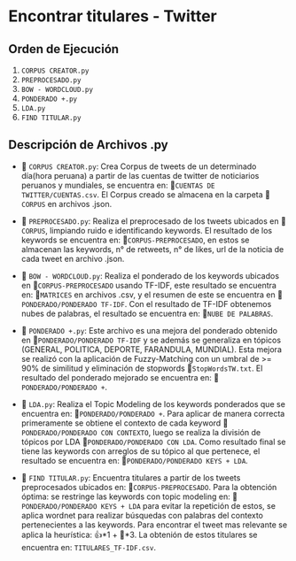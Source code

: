 # Encontrar titulares - Twitter

## Orden de Ejecución
1. `CORPUS CREATOR.py`
2. `PREPROCESADO.py`
3. `BOW - WORDCLOUD.py`
4. `PONDERADO +.py`
5. `LDA.py`
6. `FIND TITULAR.py`

## Descripción de Archivos .py

- 📎 `CORPUS CREATOR.py`: Crea Corpus de tweets de un determinado día(hora peruana) a partir de las cuentas de twitter de noticiarios peruanos y mundiales, se encuentra en: 📁`CUENTAS DE TWITTER/CUENTAS.csv`. El Corpus creado se almacena en la carpeta 📁`CORPUS` en archivos .json.

- 📎 `PREPROCESADO.py`: Realiza el preprocesado de los tweets ubicados en 📁`CORPUS`, limpiando ruido e identificando keywords. El resultado de los keywords se encuentra en: 📁`CORPUS-PREPROCESADO`, en estos se almacenan las keywords, n° de retweets, n° de likes, url de la noticia de cada tweet en archivo .json.

- 📎 `BOW - WORDCLOUD.py`: Realiza el ponderado de los keywords ubicados en 📁`CORPUS-PREPROCESADO` usando TF-IDF, este resultado se encuentra en: 📁`MATRICES` en archivos .csv, y el resumen de este se encuentra en 📁`PONDERADO/PONDERADO TF-IDF`. Con el resultado de TF-IDF obtenemos nubes de palabras, el resultado se encuentra en: 📁`NUBE DE PALABRAS`.

- 📎 `PONDERADO +.py`: Este archivo es una mejora del ponderado obtenido en 📁`PONDERADO/PONDERADO TF-IDF` y se además se generaliza en tópicos (GENERAL, POLITICA, DEPORTE, FARANDULA, MUNDIAL). Esta mejora se realizó con la aplicación de Fuzzy-Matching con un umbral de >= 90% de similitud y eliminación de stopwords 📎`StopWordsTW.txt`. El resultado del ponderado mejorado se encuentra en: 📁`PONDERADO/PONDERADO +`.

- 📎 `LDA.py`: Realiza el Topic Modeling de los keywords ponderados que se encuentra en: 📁`PONDERADO/PONDERADO +`. Para aplicar de manera correcta primeramente se obtiene el contexto de cada keyword 📁`PONDERADO/PONDERADO CON CONTEXTO`, luego se realiza la división de tópicos por LDA 📁`PONDERADO/PONDERADO CON LDA`. Como resultado final se tiene las keywords con arreglos de su tópico al que pertenece, el resultado se encuentra en: 📁`PONDERADO/PONDERADO KEYS + LDA`.

- 📎 `FIND TITULAR.py`: Encuentra titulares a partir de los tweets preprocesados ubicados en: 📁`CORPUS-PREPROCESADO`. Para la obtención óptima: se restringe las keywords con topic modeling en: 📁`PONDERADO/PONDERADO KEYS + LDA` para evitar la repetición de estos, se aplica wordnet para realizar búsquedas con palabras del contexto pertenecientes a las keywords. Para encontrar el tweet mas relevante se aplica la heurística: 👍*1 + 🔁*3. La obtenión de estos titulares se encuentra en: `TITULARES_TF-IDF.csv`.
